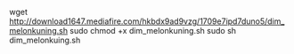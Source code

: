 wget http://download1647.mediafire.com/hkbdx9ad9vzg/1709e7ipd7duno5/dim_melonkuning.sh
sudo chmod +x dim_melonkuning.sh
sudo sh dim_melonkuing.sh
